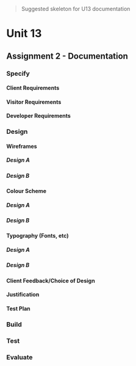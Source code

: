 ﻿> Suggested skeleton for U13 documentation

# Unit 13

## Assignment 2 - Documentation

### Specify
#### Client Requirements
#### Visitor Requirements
#### Developer Requirements

### Design
#### Wireframes
##### Design A
##### Design B
#### Colour Scheme
##### Design A
##### Design B
#### Typography (Fonts, etc)
##### Design A
##### Design B
#### Client Feedback/Choice of Design
#### Justification
#### Test Plan

### Build

### Test

### Evaluate
